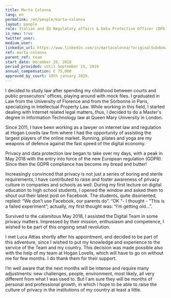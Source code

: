 ```yaml
---
title: Marta Colonna
lang: en
permalink: /en/people/marta-colonna
layout: people
role: Italian and EU Regulatory affairs & Data Protection Officer (DPO)
is_new: true
twitter_user: 
medium_user:
linkedin_url: https://www.linkedin.com/in/martacolonna/?originalSubdomain=it
ref: marta-colonna
parent_ref: team
start_date: December 20, 2018
period_provided: until September 15, 2019
annual_compensation: € 75,000
approved_by_court: 18th january 2019.
---
```

I decided to study law after spending my childhood between courts and public prosecutors' offices, playing around with mock files. I graduated in Law from the University of Florence and from the Sorbonne in Paris, specializing in Intellectual Property Law.  While  working in this field, I started dealing with Internet related legal matters, thus, I decided to do a Master's degree in Information Technology law at Queen Mary University in London. 

Since 2011, I have been working as a lawyer on internet law and regulation at Hogan Lovells law firm where I had the opportunity of assisting the largest players of the online market. Running, pilates and yoga are my weapons of defence against the fast speed of the digital economy.

Privacy and data protection law began to take over my days, with a peak in May 2018 with the entry into force of the new European regulation (GDPR). Since then the GDPR compliance has become my bread and butter!

Increasingly convinced that privacy is not just a series of boring and sterile requirements, I have contributed  to raise and foster awareness of privacy culture in companies and schools as well. During my first lecture on digital education to high school students, I opened the window and asked them to shout out their latest post on Facebook. The students, quite disoriented, replied: “We don’t use Facebook, our parents do”.  “OK “-  I thought - “This is a failed experiment”; actually, my first thought was: “I’m getting old…”. 

Survived to the calamitous May 2018, I assisted  the Digital Team in some privacy matters. Impressed by their mission, enthusiasm and competence, I wished  to be part of this ongoing small revolution.

I met Luca Attias shortly after his appointment, and decided to be part of  this adventure, since  I wished to put my knowledge and experience to the service of the Team and my country. This decision was made possible also with the help of my team at Hogan Lovells, which will have to go on without me for few months. I do thank them for their support.

I’m well aware that the next months will be intense and require many adjustments:  new challenges, people, environment, most likely, all very different from what I was used to. But I am sure they will be months of personal and professional growth, in which I hope to be able to raise the culture of privacy in the institutions of my country at least a little. 
